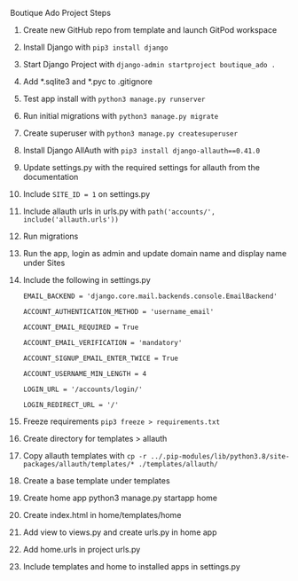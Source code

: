 Boutique Ado Project Steps
1. Create new GitHub repo from template and launch GitPod workspace
2. Install Django with `pip3 install django`
3. Start Django Project with `django-admin startproject boutique_ado .`
4. Add *.sqlite3 and *.pyc to .gitignore
5. Test app install with `python3 manage.py runserver`
6. Run initial migrations with `python3 manage.py migrate`
7. Create superuser with `python3 manage.py createsuperuser`
8. Install Django AllAuth with `pip3 install django-allauth==0.41.0`
9. Update settings.py with the required settings for allauth from the documentation
10. Include `SITE_ID = 1` on settings.py
11. Include allauth urls in urls.py with `path('accounts/', include('allauth.urls'))`
12. Run migrations
13. Run the app, login as admin and update domain name and display name under Sites
14. Include the following in settings.py

    `EMAIL_BACKEND = 'django.core.mail.backends.console.EmailBackend'`

    `ACCOUNT_AUTHENTICATION_METHOD = 'username_email'`

    `ACCOUNT_EMAIL_REQUIRED = True`

    `ACCOUNT_EMAIL_VERIFICATION = 'mandatory'`

    `ACCOUNT_SIGNUP_EMAIL_ENTER_TWICE = True`

    `ACCOUNT_USERNAME_MIN_LENGTH = 4`

    `LOGIN_URL = '/accounts/login/'`

    `LOGIN_REDIRECT_URL = '/'`

15. Freeze requirements `pip3 freeze > requirements.txt`
16. Create directory for templates > allauth
17. Copy allauth templates with `cp -r ../.pip-modules/lib/python3.8/site-packages/allauth/templates/* ./templates/allauth/`
18. Create a base template under templates
19. Create home app python3 manage.py startapp home
20. Create index.html in home/templates/home
21. Add view to views.py and create urls.py in home app
22. Add home.urls in project urls.py
23. Include templates and home to installed apps in settings.py